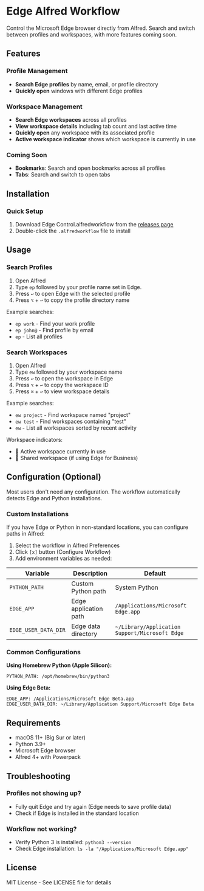 # Edge Alfred Workflow

Control the Microsoft Edge browser directly from Alfred. Search and switch between profiles and workspaces, with more features coming soon.

## Features

### Profile Management

- **Search Edge profiles** by name, email, or profile directory
- **Quickly open** windows with different Edge profiles

### Workspace Management

- **Search Edge workspaces** across all profiles
- **View workspace details** including tab count and last active time
- **Quickly open** any workspace with its associated profile
- **Active workspace indicator** shows which workspace is currently in use

### Coming Soon
- **Bookmarks**: Search and open bookmarks across all profiles
- **Tabs**: Search and switch to open tabs

## Installation

### Quick Setup

1. Download Edge Control.alfredworkflow from the [releases page](https://github.com/jiywww/edge-alfred-workflow/releases)
2. Double-click the `.alfredworkflow` file to install

## Usage

### Search Profiles

1. Open Alfred
2. Type `ep` followed by your profile name set in Edge.
3. Press `↩` to open Edge with the selected profile
4. Press `⌥` + `↩` to copy the profile directory name

Example searches:
- `ep work` - Find your work profile
- `ep john@` - Find profile by email
- `ep` - List all profiles

### Search Workspaces

1. Open Alfred
2. Type `ew` followed by your workspace name
3. Press `↩` to open the workspace in Edge
4. Press `⌥` + `↩` to copy the workspace ID
5. Press `⌘` + `↩` to view workspace details

Example searches:
- `ew project` - Find workspace named "project"
- `ew test` - Find workspaces containing "test"
- `ew` - List all workspaces sorted by recent activity

Workspace indicators:
- 📂 Active workspace currently in use
- 👥 Shared workspace (if using Edge for Business)

## Configuration (Optional)

Most users don't need any configuration. The workflow automatically detects Edge and Python installations.

### Custom Installations

If you have Edge or Python in non-standard locations, you can configure paths in Alfred:

1. Select the workflow in Alfred Preferences
2. Click `[x]` button (Configure Workflow)
3. Add environment variables as needed:

| Variable | Description | Default |
|----------|-------------|---------|
| `PYTHON_PATH` | Custom Python path | System Python |
| `EDGE_APP` | Edge application path | `/Applications/Microsoft Edge.app` |
| `EDGE_USER_DATA_DIR` | Edge data directory | `~/Library/Application Support/Microsoft Edge` |

### Common Configurations

**Using Homebrew Python (Apple Silicon):**
```
PYTHON_PATH: /opt/homebrew/bin/python3
```

**Using Edge Beta:**
```
EDGE_APP: /Applications/Microsoft Edge Beta.app
EDGE_USER_DATA_DIR: ~/Library/Application Support/Microsoft Edge Beta
```

## Requirements

- macOS 11+ (Big Sur or later)
- Python 3.9+
- Microsoft Edge browser
- Alfred 4+ with Powerpack

## Troubleshooting

### Profiles not showing up?

- Fully quit Edge and try again (Edge needs to save profile data)
- Check if Edge is installed in the standard location

### Workflow not working?
- Verify Python 3 is installed: `python3 --version`
- Check Edge installation: `ls -la "/Applications/Microsoft Edge.app"`

## License

MIT License - See LICENSE file for details